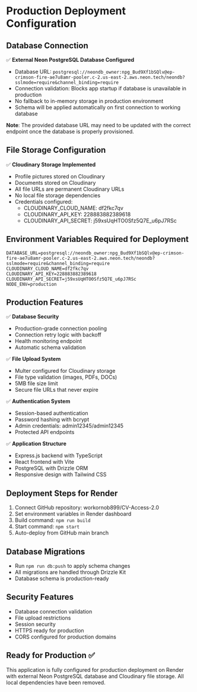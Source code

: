 # Production Deployment Configuration

## Database Connection
✅ **External Neon PostgreSQL Database Configured**
- Database URL: `postgresql://neondb_owner:npg_Bud9Xf1bSQlv@ep-crimson-fire-ae7u8amr-pooler.c-2.us-east-2.aws.neon.tech/neondb?sslmode=require&channel_binding=require`
- Connection validation: Blocks app startup if database is unavailable in production
- No fallback to in-memory storage in production environment
- Schema will be applied automatically on first connection to working database

**Note**: The provided database URL may need to be updated with the correct endpoint once the database is properly provisioned.

## File Storage Configuration
✅ **Cloudinary Storage Implemented**
- Profile pictures stored on Cloudinary
- Documents stored on Cloudinary
- All file URLs are permanent Cloudinary URLs
- No local file storage dependencies
- Credentials configured:
  - CLOUDINARY_CLOUD_NAME: df2fkc7qv
  - CLOUDINARY_API_KEY: 228883882389618
  - CLOUDINARY_API_SECRET: j59xsUqHTO0Sfz5Q7E_u6pJ7RSc

## Environment Variables Required for Deployment
```
DATABASE_URL=postgresql://neondb_owner:npg_Bud9Xf1bSQlv@ep-crimson-fire-ae7u8amr-pooler.c-2.us-east-2.aws.neon.tech/neondb?sslmode=require&channel_binding=require
CLOUDINARY_CLOUD_NAME=df2fkc7qv
CLOUDINARY_API_KEY=228883882389618
CLOUDINARY_API_SECRET=j59xsUqHTO0Sfz5Q7E_u6pJ7RSc
NODE_ENV=production
```

## Production Features
✅ **Database Security**
- Production-grade connection pooling
- Connection retry logic with backoff
- Health monitoring endpoint
- Automatic schema validation

✅ **File Upload System**
- Multer configured for Cloudinary storage
- File type validation (images, PDFs, DOCs)
- 5MB file size limit
- Secure file URLs that never expire

✅ **Authentication System**
- Session-based authentication
- Password hashing with bcrypt
- Admin credentials: admin12345/admin12345
- Protected API endpoints

✅ **Application Structure**
- Express.js backend with TypeScript
- React frontend with Vite
- PostgreSQL with Drizzle ORM
- Responsive design with Tailwind CSS

## Deployment Steps for Render
1. Connect GitHub repository: workornob899/CV-Access-2.0
2. Set environment variables in Render dashboard
3. Build command: `npm run build`
4. Start command: `npm start`
5. Auto-deploy from GitHub main branch

## Database Migrations
- Run `npm run db:push` to apply schema changes
- All migrations are handled through Drizzle Kit
- Database schema is production-ready

## Security Features
- Database connection validation
- File upload restrictions
- Session security
- HTTPS ready for production
- CORS configured for production domains

## Ready for Production ✅
This application is fully configured for production deployment on Render with external Neon PostgreSQL database and Cloudinary file storage. All local dependencies have been removed.